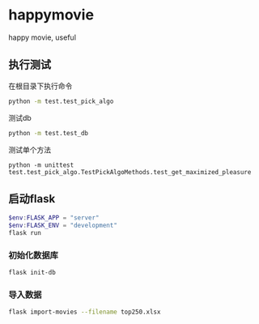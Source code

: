 # happymovie
happy movie, useful

## 执行测试
在根目录下执行命令
```sh
python -m test.test_pick_algo
```
测试db
```sh
python -m test.test_db
```

测试单个方法
```
python -m unittest test.test_pick_algo.TestPickAlgoMethods.test_get_maximized_pleasure
```

## 启动flask
```powershell
$env:FLASK_APP = "server"
$env:FLASK_ENV = "development"
flask run
```

### 初始化数据库
```sh
flask init-db
```

### 导入数据
```sh
flask import-movies --filename top250.xlsx
```